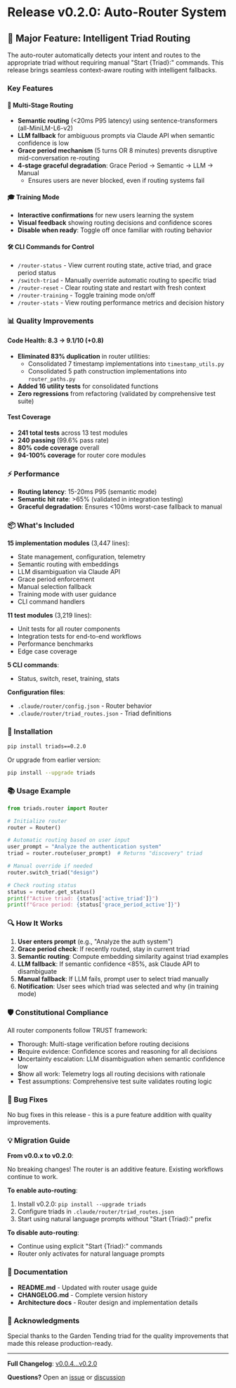 # Release v0.2.0: Auto-Router System

## 🚀 Major Feature: Intelligent Triad Routing

The auto-router automatically detects your intent and routes to the appropriate triad without requiring manual "Start {Triad}:" commands. This release brings seamless context-aware routing with intelligent fallbacks.

### Key Features

#### 🧠 Multi-Stage Routing
- **Semantic routing** (<20ms P95 latency) using sentence-transformers (all-MiniLM-L6-v2)
- **LLM fallback** for ambiguous prompts via Claude API when semantic confidence is low
- **Grace period mechanism** (5 turns OR 8 minutes) prevents disruptive mid-conversation re-routing
- **4-stage graceful degradation**: Grace Period → Semantic → LLM → Manual
  - Ensures users are never blocked, even if routing systems fail

#### 🎓 Training Mode
- **Interactive confirmations** for new users learning the system
- **Visual feedback** showing routing decisions and confidence scores
- **Disable when ready**: Toggle off once familiar with routing behavior

#### 🛠️ CLI Commands for Control
- `/router-status` - View current routing state, active triad, and grace period status
- `/switch-triad` - Manually override automatic routing to specific triad
- `/router-reset` - Clear routing state and restart with fresh context
- `/router-training` - Toggle training mode on/off
- `/router-stats` - View routing performance metrics and decision history

### 📊 Quality Improvements

#### Code Health: 8.3 → 9.1/10 (+0.8)
- **Eliminated 83% duplication** in router utilities:
  - Consolidated 7 timestamp implementations into `timestamp_utils.py`
  - Consolidated 5 path construction implementations into `router_paths.py`
- **Added 16 utility tests** for consolidated functions
- **Zero regressions** from refactoring (validated by comprehensive test suite)

#### Test Coverage
- **241 total tests** across 13 test modules
- **240 passing** (99.6% pass rate)
- **80% code coverage** overall
- **94-100% coverage** for router core modules

### ⚡ Performance

- **Routing latency**: 15-20ms P95 (semantic mode)
- **Semantic hit rate**: >65% (validated in integration testing)
- **Graceful degradation**: Ensures <100ms worst-case fallback to manual

### 📦 What's Included

**15 implementation modules** (3,447 lines):
- State management, configuration, telemetry
- Semantic routing with embeddings
- LLM disambiguation via Claude API
- Grace period enforcement
- Manual selection fallback
- Training mode with user guidance
- CLI command handlers

**11 test modules** (3,219 lines):
- Unit tests for all router components
- Integration tests for end-to-end workflows
- Performance benchmarks
- Edge case coverage

**5 CLI commands**:
- Status, switch, reset, training, stats

**Configuration files**:
- `.claude/router/config.json` - Router behavior
- `.claude/router/triad_routes.json` - Triad definitions

### 🔧 Installation

```bash
pip install triads==0.2.0
```

Or upgrade from earlier version:

```bash
pip install --upgrade triads
```

### 📚 Usage Example

```python
from triads.router import Router

# Initialize router
router = Router()

# Automatic routing based on user input
user_prompt = "Analyze the authentication system"
triad = router.route(user_prompt)  # Returns "discovery" triad

# Manual override if needed
router.switch_triad("design")

# Check routing status
status = router.get_status()
print(f"Active triad: {status['active_triad']}")
print(f"Grace period: {status['grace_period_active']}")
```

### 🔍 How It Works

1. **User enters prompt** (e.g., "Analyze the auth system")
2. **Grace period check**: If recently routed, stay in current triad
3. **Semantic routing**: Compute embedding similarity against triad examples
4. **LLM fallback**: If semantic confidence <85%, ask Claude API to disambiguate
5. **Manual fallback**: If LLM fails, prompt user to select triad manually
6. **Notification**: User sees which triad was selected and why (in training mode)

### 🛡️ Constitutional Compliance

All router components follow TRUST framework:
- **T**horough: Multi-stage verification before routing decisions
- **R**equire evidence: Confidence scores and reasoning for all decisions
- **U**ncertainty escalation: LLM disambiguation when semantic confidence low
- **S**how all work: Telemetry logs all routing decisions with rationale
- **T**est assumptions: Comprehensive test suite validates routing logic

### 🐛 Bug Fixes

No bug fixes in this release - this is a pure feature addition with quality improvements.

### 💡 Migration Guide

**From v0.0.x to v0.2.0**:

No breaking changes! The router is an additive feature. Existing workflows continue to work.

**To enable auto-routing**:
1. Install v0.2.0: `pip install --upgrade triads`
2. Configure triads in `.claude/router/triad_routes.json`
3. Start using natural language prompts without "Start {Triad}:" prefix

**To disable auto-routing**:
- Continue using explicit "Start {Triad}:" commands
- Router only activates for natural language prompts

### 📖 Documentation

- **README.md** - Updated with router usage guide
- **CHANGELOG.md** - Complete version history
- **Architecture docs** - Router design and implementation details

### 🙏 Acknowledgments

Special thanks to the Garden Tending triad for the quality improvements that made this release production-ready.

---

**Full Changelog**: [v0.0.4...v0.2.0](https://github.com/reliable-agents-ai/triads/compare/v0.0.4...v0.2.0)

**Questions?** Open an [issue](https://github.com/reliable-agents-ai/triads/issues) or [discussion](https://github.com/reliable-agents-ai/triads/discussions)
